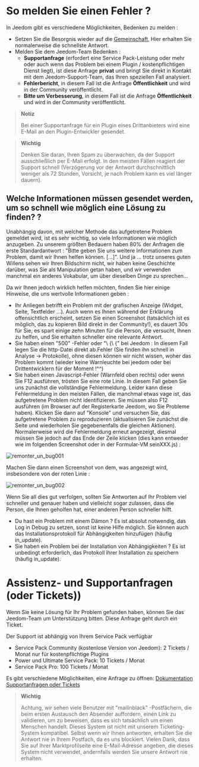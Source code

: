 # So melden Sie einen Fehler ?

In Jeedom gibt es verschiedene Möglichkeiten, Bedenken zu melden :

- Setzen Sie die Besorgnis wieder auf die [Gemeinschaft](https://community.jeedom.com), Hier erhalten Sie normalerweise die schnellste Antwort.
- Melden Sie dem Jeedom-Team Bedenken :
  - **Supportanfrage** (erfordert eine Service Pack-Leistung oder mehr oder auch wenn das Problem bei einem Plugin / kostenpflichtigen Dienst liegt), ist diese Anfrage **privat** und bringt Sie direkt in Kontakt mit dem Jeedom-Support-Team, das Ihren speziellen Fall analysiert.
  - **Fehlerbericht**, in diesem Fall ist die Anfrage **Öffentlichkeit** und wird in der Community veröffentlicht.
  - **Bitte um Verbesserung**, in diesem Fall ist die Anfrage **Öffentlichkeit** und wird in der Community veröffentlicht.

> **Notiz**
>
> Bei einer Supportanfrage für ein Plugin eines Drittanbieters wird eine E-Mail an den Plugin-Entwickler gesendet.

> **Wichtig**
>
> Denken Sie daran, Ihren Spam zu überwachen, da der Support ausschließlich per E-Mail erfolgt. In den meisten Fällen reagiert der Support schnell (Verzögerung vor der Antwort durchschnittlich weniger als 72 Stunden, Vorsicht, je nach Problem kann es viel länger dauern).

## Welche Informationen müssen gesendet werden, um so schnell wie möglich eine Lösung zu finden? ?

Unabhängig davon, mit welcher Methode das aufgetretene Problem gemeldet wird, ist es sehr wichtig, so viele Informationen wie möglich anzugeben. Zu unserem größten Bedauern haben 80% der Anfragen die erste Standardantwort : "Bitte geben Sie uns weitere Informationen zum Problem, damit wir Ihnen helfen können. [...]". Und ja ... trotz unseres guten Willens sehen wir Ihren Bildschirm nicht, wir haben keine Geschichte darüber, was Sie als Manipulation getan haben, und wir verwenden manchmal ein anderes Vokabular, um über dieselben Dinge zu sprechen...

Da wir Ihnen jedoch wirklich helfen möchten, finden Sie hier einige Hinweise, die uns wertvolle Informationen geben :

- Ihr Anliegen betrifft ein Problem mit der grafischen Anzeige (Widget, Seite, Textfelder ...). Auch wenn es Ihnen während der Erklärung offensichtlich erscheint, setzen Sie einen Screenshot (tatsächlich ist es möglich, das zu kopieren Bild direkt in der Community!), es dauert 30s für Sie, es spart einige zehn Minuten für die Person, die versucht, Ihnen zu helfen, und Sie erhalten schneller eine relevante Antwort.
- Sie haben einen "500" -Fehler oder "\ {\ {" bei Jeedom : In diesem Fall legen Sie die http-Datei direkt ab.Fehler (Sie finden ihn schnell in Analyse -> Protokolle), ohne diesen können wir nicht wissen, woher das Problem kommt (wieder keine Warnleuchte bei jeedom oder bei Drittentwicklern für der Moment !^^)
- Sie haben einen Javascript-Fehler (Warnfeld oben rechts) oder wenn Sie F12 ausführen, trösten Sie eine rote Linie. In diesem Fall geben Sie uns zunächst die vollständige Fehlermeldung. Leider kann diese Fehlermeldung in den meisten Fällen, die manchmal etwas vage ist, das aufgetretene Problem nicht identifizieren. Sie müssen also F12 ausführen (im Browser auf der Registerkarte Jeedom, wo Sie Probleme haben). Klicken Sie dann auf "Konsole" und versuchen Sie, das aufgetretene Problem zu reproduzieren (aktualisieren Sie zunächst die Seite und wiederholen Sie gegebenenfalls die gleichen Aktionen). Normalerweise wird die Fehlermeldung erneut angezeigt, diesmal müssen Sie jedoch auf das Ende der Zeile klicken (dies kann entweder wie im folgenden Screenshot oder in der Formular-VM seinXXX.js) :

![remonter_un_bug001](images/remonter_un_bug001.png)

Machen Sie dann einen Screenshot von dem, was angezeigt wird, insbesondere von der roten Linie :

![remonter_un_bug002](images/remonter_un_bug002.png)

Wenn Sie all dies gut verfolgen, sollten Sie Antworten auf Ihr Problem viel schneller und genauer haben und vielleicht sogar zulassen, dass die Person, die Ihnen geholfen hat, einer anderen Person schneller hilft.

- Du hast ein Problem mit einem Dämon ? Es ist absolut notwendig, das Log in Debug zu setzen, sonst ist keine Hilfe möglich. Sie können auch das Installationsprotokoll für Abhängigkeiten hinzufügen (häufig in\_update).
- Sie haben ein Problem bei der Installation von Abhängigkeiten ? Es ist unbedingt erforderlich, das Protokoll ihrer Installation zu speichern (häufig in\_update).

# Assistenz- und Supportanfragen (oder Tickets))

Wenn Sie keine Lösung für Ihr Problem gefunden haben, können Sie das Jeedom-Team um Unterstützung bitten. 
Diese Anfrage geht durch ein Ticket. 

Der Support ist abhängig von Ihrem Service Pack verfügbar
- Service Pack Community (kostenlose Version von Jeedom): 2 Tickets / Monat nur für kostenpflichtige Plugins
- Power und Ultimate Service Pack: 10 Tickets / Monat
- Service Pack Pro: 100 Tickets / Monat

Es gibt verschiedene Möglichkeiten, eine Anfrage zu öffnen:
[Dokumentation Supportanfragen oder Tickets](https://doc.jeedom.com/de_DE/premiers-pas/#Les%20demandes%20de%20support%20\(ou%20tickets\))

>**Wichtig**
>
>Achtung, wir sehen viele Benutzer mit "mailinblack" -Postfächern, die beim ersten Austausch den Absender auffordern, einen Link zu validieren, um zu beweisen, dass es sich tatsächlich um einen Menschen handelt. Dieses System ist nicht mit unserem Ticketing-System kompatibel. Selbst wenn wir Ihnen antworten, erhalten Sie die Antwort nie in Ihrem Postfach, da es uns blockiert. Vielen Dank, dass Sie auf Ihrer Marktprofilseite eine E-Mail-Adresse angeben, die dieses System nicht verwendet, andernfalls werden Sie unsere Antwort nie erhalten.

